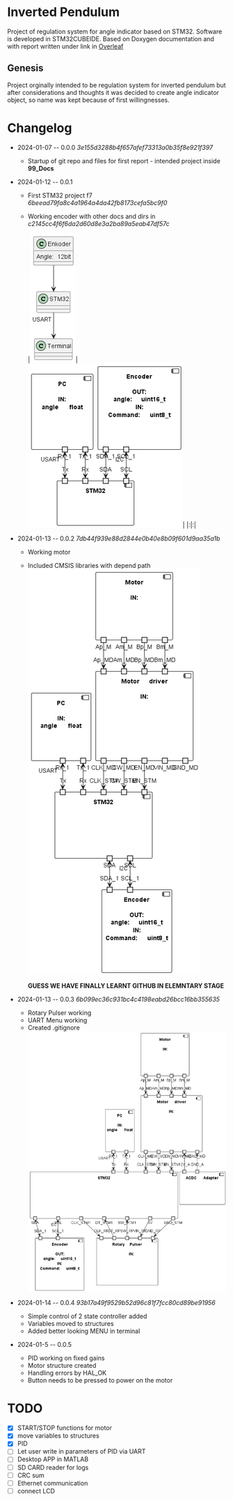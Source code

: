# Inverted Pendulum

Project of regulation system for angle indicator based on STM32. Software is developed in STM32CUBEIDE. Based on Doxygen documentation and with report written under link in [Overleaf](https://www.overleaf.com/read/czjpmjzbdcst#1883af)

## Genesis

Project orginally intended to be regulation system for inverted pendulum but after considerations and thoughts it was decided to create angle indicator object, so name was kept because of first willingnesses.

# Changelog

- 2024-01-07 -- 0.0.0 *3e155d3288b4f657afef73313a0b35f8e921f397*
  - Startup of git repo and files for first report - intended project inside **99_Docs**
- 2024-01-12 -- 0.0.1

  - First STM32 project f7 *6beead79fa8c4a1964a4da42fb8173cefa5bc9f0*
  - Working encoder with other docs and dirs in *c2145cc4f6f6da2d60d8e3a2ba89a5eab47df57c* 
  
    |![alt](out/99_Docs/10_UML/graph1/graph1.png)|![alt](out/99_Docs/10_UML/graph2/graph2.png)|
    |:|:|
    

- 2024-01-13 -- 0.0.2 *7db44f939e88d2844e0b40e8b09f601d9aa35a1b*

  - Working motor
  - Included CMSIS libraries with depend path
    ![alt](out/99_Docs/10_UML/graph3/graph3.png)

    **GUESS WE HAVE FINALLY LEARNT GITHUB IN ELEMNTARY STAGE**

- 2024-01-13 -- 0.0.3 *6b099ec36c931bc4c4198eabd26bcc16bb355635*

  - Rotary Pulser working
  - UART Menu working
  - Created .gitignore
  ![alt](out/99_Docs/10_UML/graph4/graph4.png)

- 2024-01-14 -- 0.0.4 *93b17a49f9529b52d96c81f7fcc80cd89be91956*

  - Simple control of 2 state controller added
  - Variables moved to structures
  - Added better looking MENU in terminal

- 2024-01-5 -- 0.0.5 

  - PID working on fixed gains
  - Motor structure created
  - Handling errors by HAL_OK
  - Button needs to be pressed to power on the motor

# TODO
- [x] START/STOP functions for motor
- [x] move variables to structures
- [x] PID
- [ ] Let user write in parameters of PID via UART
- [ ] Desktop APP in MATLAB
- [ ] SD CARD reader for logs
- [ ] CRC sum
- [ ] Ethernet communication
- [ ] connect LCD